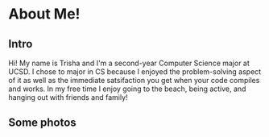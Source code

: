# About Me!
## Intro
Hi! My name is Trisha and I'm a second-year Computer Science major at UCSD. I chose to major in CS because I enjoyed the problem-solving aspect of it as well as the immediate satsifaction you get when your code compiles and works. In my free time I enjoy going to the beach, being active, and hanging out with friends and family!
## Some photos
